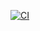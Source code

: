 [![CI](https://github.com/RorySlingo/EssentialFeed/actions/workflows/CI.yml/badge.svg)](https://github.com/RorySlingo/EssentialFeed/actions/workflows/CI.yml)
